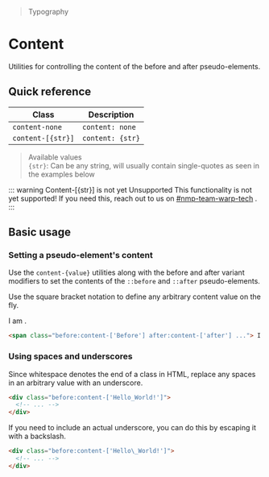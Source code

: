 > Typography

# Content
Utilities for controlling the content of the before and after pseudo-elements.

## Quick reference

| Class             | Description      |
| ----------------- | ---------------- |
| `content-none`    | `content: none`  |
| `content-[{str}]` | `content: {str}` |

> Available values <br />
> `{str}`: Can be any string, will usually contain single-quotes as seen in the examples below

::: warning Content-[{str}] is not yet Unsupported
This functionality is not yet supported! If you need this, reach out to us on [#nmp-team-warp-tech](https://sch-chat.slack.com/archives/C04LG5UTCTT) .
:::

## Basic usage
### Setting a pseudo-element's content
Use the `content-{value}` utilities along with the before and after variant modifiers
to set the contents of the `::before` and `::after` pseudo-elements.

Use the square bracket notation to define any arbitrary content value on the fly.

<container>
  <div class="text-center">
    <span class="before:content-['Before'] after:content-['after'] before:pd-text-indigo-400 after:pd-text-indigo-400"> I am </span>.
  </div>
</container>

```html
<span class="before:content-['Before'] after:content-['after'] ..."> I am </span>
```

### Using spaces and underscores
Since whitespace denotes the end of a class in HTML, replace any spaces in an arbitrary value with an underscore.

<container>
  <div class="text-center">
    <span class="before:content-['Hello_World!']"></span>
  </div>
</container>

```html
<div class="before:content-['Hello_World!']">
  <!-- ... -->
</div>
```

If you need to include an actual underscore, you can do this by escaping it with a backslash.
<container>
  <div class="text-center">
    <span class="before:content-['Hello\_World!']"></span>
  </div>
</container>

```html
<div class="before:content-['Hello\_World!']">
  <!-- ... -->
</div>
```

